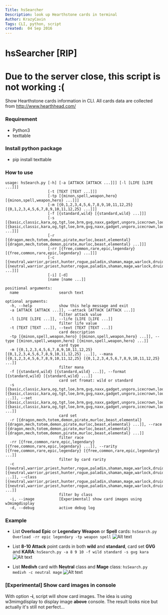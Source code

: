 ```yaml
---
Title: hsSearcher
Description: look up Hearthstone cards in terminal
Author: KrazyCavin
Tags: CLI, python, script
created:  04 Sep 2016
---
```


hsSearcher [RIP]
==========

# Due to the server close, this script is not working :(

Show Hearthstone cards information in CLI. All cards data are collected from http://www.hearthhead.com/

### Requirement
* Python3
* texttable

### Install python package
* pip install texttable

### How to use
```
usage: hsSearch.py [-h] [-a [ATTACK [ATTACK ...]]] [-l [LIFE [LIFE ...]]]
                   [-t [TEXT [TEXT ...]]]
                   [-tp [{minon,spell,weapon,hero} [{minon,spell,weapon,hero} ...]]]
                   [-m [{0,1,2,3,4,5,6,7,8,9,10,11,12,25} [{0,1,2,3,4,5,6,7,8,9,10,11,12,25} ...]]]
                   [-f [{standard,wild} [{standard,wild} ...]]]
                   [-s [{basic,classic,kara,og,tgt,loe,brm,gvg,naxx,gadget,ungoro,icecrown,lootapalooza,gilneas,boomsday} [{basic,classic,kara,og,tgt,loe,brm,gvg,naxx,gadget,ungoro,icecrown,lootapalooza,gilneas,boomsday} ...]]]
                   [-r [{dragon,mech,totem,demon,pirate,murloc,beast,elemental} [{dragon,mech,totem,demon,pirate,murloc,beast,elemental} ...]]]
                   [-rr [{free,common,rare,epic,legendary} [{free,common,rare,epic,legendary} ...]]]
                   [-c [{neutral,warrior,priest,hunter,rogue,paladin,shaman,mage,warlock,druid} [{neutral,warrior,priest,hunter,rogue,paladin,shaman,mage,warlock,druid} ...]]]
                   [-i] [-d]
                   [name [name ...]]

positional arguments:
  name                  search text

optional arguments:
  -h, --help            show this help message and exit
  -a [ATTACK [ATTACK ...]], --attack [ATTACK [ATTACK ...]]
                        filter attack value
  -l [LIFE [LIFE ...]], --life [LIFE [LIFE ...]]
                        filter life value
  -t [TEXT [TEXT ...]], --text [TEXT [TEXT ...]]
                        card description
  -tp [{minon,spell,weapon,hero} [{minon,spell,weapon,hero} ...]], --type [{minon,spell,weapon,hero} [{minon,spell,weapon,hero} ...]]
                        card type
  -m [{0,1,2,3,4,5,6,7,8,9,10,11,12,25} [{0,1,2,3,4,5,6,7,8,9,10,11,12,25} ...]], --mana [{0,1,2,3,4,5,6,7,8,9,10,11,12,25} [{0,1,2,3,4,5,6,7,8,9,10,11,12,25} ...]]
                        filter mana
  -f [{standard,wild} [{standard,wild} ...]], --format [{standard,wild} [{standard,wild} ...]]
                        card set fromat: wild or standard
  -s [{basic,classic,kara,og,tgt,loe,brm,gvg,naxx,gadget,ungoro,icecrown,lootapalooza,gilneas,boomsday} [{basic,classic,kara,og,tgt,loe,brm,gvg,naxx,gadget,ungoro,icecrown,lootapalooza,gilneas,boomsday} ...]], --set [{basic,classic,kara,og,tgt,loe,brm,gvg,naxx,gadget,ungoro,icecrown,lootapalooza,gilneas,boomsday} [{basic,classic,kara,og,tgt,loe,brm,gvg,naxx,gadget,ungoro,icecrown,lootapalooza,gilneas,boomsday} ...]]
                        card set
  -r [{dragon,mech,totem,demon,pirate,murloc,beast,elemental} [{dragon,mech,totem,demon,pirate,murloc,beast,elemental} ...]], --race [{dragon,mech,totem,demon,pirate,murloc,beast,elemental} [{dragon,mech,totem,demon,pirate,murloc,beast,elemental} ...]]
                        filter race
  -rr [{free,common,rare,epic,legendary} [{free,common,rare,epic,legendary} ...]], --rarity [{free,common,rare,epic,legendary} [{free,common,rare,epic,legendary} ...]]
                        filter by card rarity
  -c [{neutral,warrior,priest,hunter,rogue,paladin,shaman,mage,warlock,druid} [{neutral,warrior,priest,hunter,rogue,paladin,shaman,mage,warlock,druid} ...]], --class [{neutral,warrior,priest,hunter,rogue,paladin,shaman,mage,warlock,druid} [{neutral,warrior,priest,hunter,rogue,paladin,shaman,mage,warlock,druid} ...]]
                        filter by class
  -i, --image           [Experimental] show card images using w3mimgdisplay
  -d, --debug           active debug log
```

### Example
* List **Overload Epic** or **Legendary** **Weapon** or **Spell** cards:
```hsSearch.py Overload -rr epic legendary -tp weapon spell```
![Alt text](https://github.com/KrazyCavin/hsSearch/blob/master/example/usage1.png "use case 1")

* List **8-10 Attack** point cards in both **wild** and **standard**, card set **GVG** and **KARA**:
```hsSearch.py -a 8 9 10 -f wild standard -s gvg kara```
![Alt text](https://github.com/KrazyCavin/hsSearch/blob/master/example/usage2.png "use case 2")

* List **Medivh** card with **Neutral** class and **Mage** class:
```hsSearch.py medivh -c neutral mage```
![Alt text](https://github.com/KrazyCavin/hsSearch/blob/master/example/usage3.png "use case 3")

### [Experimental] Show card images in console
With option **-i**, script will show card images. The idea is using w3mimgdisplay to display image **above** console. The result looks nice but actually it's still not perfect...
